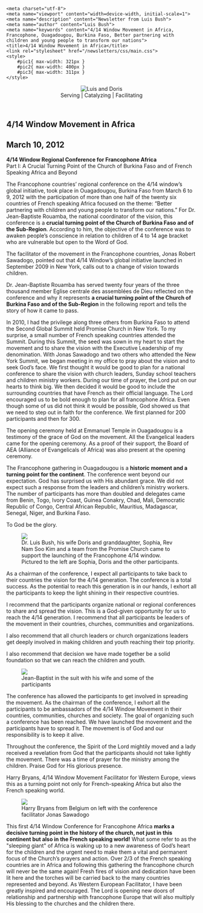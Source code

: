 <!DOCTYPE html>
<html lang="en-US">
<head>
	<link rel="apple-touch-icon" sizes="180x180" href="/apple-touch-icon.png">
	<link rel="icon" type="image/png" sizes="32x32" href="/favicon-32x32.png">
	<link rel="icon" type="image/png" sizes="16x16" href="/favicon-16x16.png">
	<link rel="icon" type="image/x-icon" href="/favicon.ico">
	<link rel="manifest" href="/site.webmanifest">
	<link rel="mask-icon" href="/safari-pinned-tab.svg" color="#5bbad5">
	<meta name="msapplication-TileColor" content="#da532c">
	<meta name="theme-color" content="#ffffff">

	<meta charset="utf-8">
	<meta name="viewport" content="width=device-width, initial-scale=1">
	<meta name="description" content="Newsletter from Luis Bush">
	<meta name="author" content="Luis Bush">
	<meta name="keywords" content="4/14 Window Movement in Africa, Francophone, Ouagadougou, Burkina Faso, Better partnering with children and young people to transform our nations">
	<title>4/14 Window Movement in Africa</title>
	<link rel="stylesheet" href="/newsletters/css/main.css">
	<style>
		#pic1{ max-width: 321px }
		#pic2{ max-width: 400px }
		#pic3{ max-width: 311px }
	</style>
</head>
<body>
	<div id="newsletter">
		<header>
			<figure>
				<img alt="Luis and Doris" src="/newsletters/images/luis-and-doris-300px.png">
				<figcaption>Serving | Catalyzing | Facilitating</figcaption>
			</figure>
		</header>
		<article>
		    <h1>4/14 Window Movement in Africa</h1>
			<h2 id="article-date"><time datetime="2012-03-10">March 10, 2012</time></h2>
			<p id="first-paragraph"><strong>4/14 Window Regional Conference for Francophone Africa</strong><br>Part I: A Crucial Turning Point of the Church of Burkina Faso and of French Speaking Africa and Beyond</p>
			<p>The Francophone countries’ regional conference on the 4/14 window’s global initiative, took place in Ouagadougou, Burkina Faso from March 6 to 9, 2012 with the participation of more than one half of the twenty six countries of French speaking Africa focused on the theme: “Better partnering with children and young people to transform our nations.” For Dr. Jean-Baptiste Rouamba, the national coordinator of the vision, this conference is a <strong>crucial turning point of the Church of Burkina Faso and of the Sub-Region</strong>. According to him, the objective of the conference was to awaken people’s conscience in relation to children of 4 to 14 age bracket who are vulnerable but open to the Word of God.</p>
			<p>The facilitator of the movement in the Francophone countries, Jonas Robert Sawadogo, pointed out that 4/14 Window’s global initiative launched in September 2009 in New York, calls out to a change of vision towards children.</p>
			<p>Dr. Jean-Baptiste Rouamba has served twenty four years of the three thousand member Eglise centrale des assemblées de Dieu reflected on the conference and why it represents <strong>a crucial turning point of the Church of Burkina Faso and of the Sub-Region</strong> in the following report and tells the story of how it came to pass.</p>
			<p>In 2010, I had the privilege along three others from Burkina Faso to attend the Second Global Summit held Promise Church in New York. To my surprise, a small number of French speaking countries attended the Summit.  During this Summit, the seed was sown in my heart to start the movement and to share the vision with the Executive Leadership of my denomination. With Jonas Sawadogo and two others who attended the New York Summit, we began meeting in my office to pray about the vision and to seek God’s face. We first thought it would be good to plan for a national conference to share the vision with church leaders, Sunday school teachers and children ministry workers. During our time of prayer, the Lord put on our hearts to think big. We then decided it would be good to include the surrounding countries that have French as their official language. The Lord encouraged us to be bold enough to plan for all francophone Africa. Even though some of us did not think it would be possible, God showed us that we need to step out in faith for the conference. We first planned for 200 participants and then for 300.</p>
			<p>The opening ceremony held at Emmanuel Temple in Ouagadougou is a testimony of the grace of God on the movement. All the Evangelical leaders came for the opening ceremony. As a proof of their support, the Board of AEA (Alliance of Evangelicals of Africa) was also present at the opening ceremony.</p>
			<p>The Francophone gathering in Ouagadougou is a <strong>historic moment and a turning point for the continent</strong>. The conference went beyond our expectation. God has surprised us with His abundant grace. We did not expect such a response from the leaders and children’s ministry workers. The number of participants has more than doubled and delegates came from Benin, Togo, Ivory Coast, Guinea Conakry, Chad, Mali, Democratic Republic of Congo, Central African Republic, Mauritius, Madagascar, Senegal, Niger, and Burkina Faso.</p>
			<p>To God be the glory.</p>
			<figure class="align-left" id="pic1">
				<img  src="images/Francaphone_1.jpg">
				<figcaption>Dr. Luis Bush, his wife Doris and granddaughter, Sophia, Rev Nam Soo Kim and a team from the Promise Church came to support the launching of the Francophone 4/14 window. Pictured to the left are Sophia, Doris and the other participants.</figcaption>
			</figure>
			<p>As a chairman of the conference, I expect all participants to take back to their countries the vision for the 4/14 generation. The conference is a total success. As the potential to reach this generation is in our hands, I exhort all the participants to keep the light shining in their respective countries.</p>
			<p>I recommend that the participants organize national or regional conferences to share and spread the vision. This is a God-given opportunity for us to reach the 4/14 generation. I recommend that all participants be leaders of the movement in their countries, churches, communities and organizations.</p>
			<p>I also recommend that all church leaders or church organizations leaders get deeply involved in making children and youth reaching their top priority.</p>
			<p>I also recommend that decision we have made together be a solid foundation so that we can reach the children and youth.</p>
			<figure class="align-right" id="pic2">
				<img src="images/Francaphone_2.jpg">
				<figcaption>Jean-Baptist in the suit with his wife and some of the participants</figcaption>
			</figure>
			<p>The conference has allowed the participants to get involved in spreading the movement. As the chairman of the conference, I exhort all the participants to be ambassadors of the 4/14 Window Movement in their countries, communities, churches and society. The goal of organizing such a conference has been reached. We have launched the movement and the participants have to spread it. The movement is of God and our responsibility is to keep it alive.</p>
			<p>Throughout the conference, the Spirit of the Lord mightily moved and a lady received a revelation from God that the participants should not take lightly the movement. There was a time of prayer for the ministry among the children. Praise God for His glorious presence.
</p>
			<p>Harry Bryans, 4/14 Window Movement Facilitator for Western Europe, views this as a turning point not only for French-speaking Africa but also the French speaking world.</p>
			<figure class="align-left" id="pic3">
				<img  src="images/Francaphone_3.jpg">
				<figcaption>Harry Bryans from Belgium on left with the conference facilitator Jonas Sawadogo</figcaption>
			</figure>
			<p>This first 4/14 Window Conference for Francophone Africa <strong>marks a decisive turning point in the history of the church, not just in this continent but also in the French speaking world!</strong> What some refer to as the "sleeping giant" of Africa is waking up to a new awareness of God’s heart for the children and the urgent need to make them a vital and permanent focus of the Church’s prayers and action. Over 2/3 of the French speaking countries are in Africa and following this gathering the francophone church will never be the same again! Fresh fires of vision and dedication have been lit here and the torches will be carried back to the many countries represented and beyond. As Western European Facilitator, I have been greatly inspired and encouraged. The Lord is opening new doors of relationship and partnership with francophone Europe that will also multiply His blessing to the churches and the children there.</p>
		</article>
		<footer></footer>
	</div>
</body>
</html>
